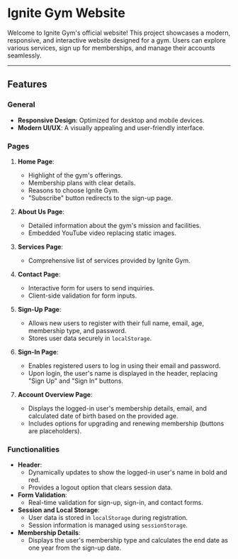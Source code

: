 # Ignite Gym Website

Welcome to Ignite Gym's official website! This project showcases a modern, responsive, and interactive website designed for a gym. Users can explore various services, sign up for memberships, and manage their accounts seamlessly.

---

## Features

### General
- **Responsive Design**: Optimized for desktop and mobile devices.
- **Modern UI/UX**: A visually appealing and user-friendly interface.

### Pages
1. **Home Page**:
   - Highlight of the gym's offerings.
   - Membership plans with clear details.
   - Reasons to choose Ignite Gym.
   - "Subscribe" button redirects to the sign-up page.

2. **About Us Page**:
   - Detailed information about the gym's mission and facilities.
   - Embedded YouTube video replacing static images.

3. **Services Page**:
   - Comprehensive list of services provided by Ignite Gym.

4. **Contact Page**:
   - Interactive form for users to send inquiries.
   - Client-side validation for form inputs.

5. **Sign-Up Page**:
   - Allows new users to register with their full name, email, age, membership type, and password.
   - Stores user data securely in `localStorage`.

6. **Sign-In Page**:
   - Enables registered users to log in using their email and password.
   - Upon login, the user's name is displayed in the header, replacing "Sign Up" and "Sign In" buttons.

7. **Account Overview Page**:
   - Displays the logged-in user's membership details, email, and calculated date of birth based on the provided age.
   - Includes options for upgrading and renewing membership (buttons are placeholders).

### Functionalities
- **Header**:
  - Dynamically updates to show the logged-in user's name in bold and red.
  - Provides a logout option that clears session data.
- **Form Validation**:
  - Real-time validation for sign-up, sign-in, and contact forms.
- **Session and Local Storage**:
  - User data is stored in `localStorage` during registration.
  - Session information is managed using `sessionStorage`.
- **Membership Details**:
  - Displays the user's membership type and calculates the end date as one year from the sign-up date.

